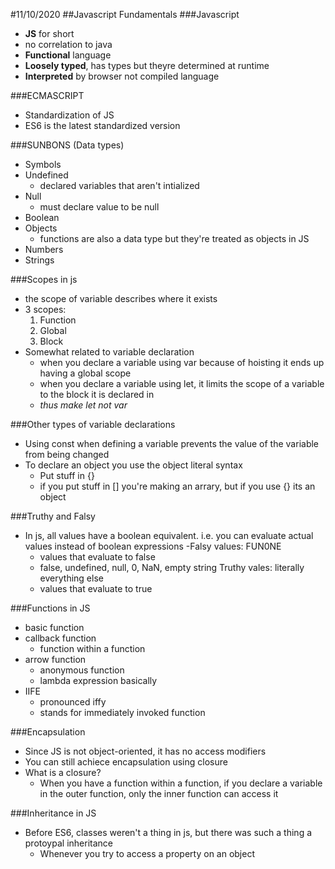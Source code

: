 #11/10/2020
##Javascript Fundamentals
###Javascript
- **JS** for short
- no correlation to java
- **Functional** language
- **Loosely typed**, has types but theyre determined at runtime
- **Interpreted** by browser not compiled language

###ECMASCRIPT
- Standardization of JS
- ES6 is the latest standardized version

###SUNBONS (Data types)
- Symbols
- Undefined
	- declared variables that aren't intialized
- Null
	- must declare value to be null
- Boolean
- Objects
	- functions are also a data type but they're treated as objects in JS
- Numbers
- Strings

###Scopes in js
- the scope of variable describes where it exists
- 3 scopes:
	1. Function
	2. Global
	3. Block
- Somewhat related to variable declaration
	- when you declare a variable using var because of hoisting it ends up having a global scope
	- when you declare a variable using let, it limits the scope of a variable to the block it is declared in
	- *thus make let not var*

###Other types of variable declarations
- Using const when defining a variable prevents the value of the variable from being changed
- To declare an object you use the object literal syntax
	- Put stuff in {}
	- if you put stuff in [] you're making an arrary, but if you use {} its an object

###Truthy and Falsy
- In js, all values have a boolean equivalent. i.e. you can evaluate actual values instead of boolean expressions
-Falsy values: FUN0NE
	- values that evaluate to false
	- false, undefined, null, 0, NaN, empty string
Truthy vales: literally everything else
	- values that evaluate to true

###Functions in JS
- basic function
- callback function
	- function within a function
- arrow function
	- anonymous function
	- lambda expression basically
- IIFE
	- pronounced iffy
	- stands for immediately invoked function

###Encapsulation
- Since JS is not object-oriented, it has no access modifiers
- You can still achiece encapsulation using closure
- What is a closure?
	- When you have a function within a function, if you declare a variable in the outer function, only the inner function can access it

###Inheritance in JS
- Before ES6, classes weren't a thing in js, but there was such a thing a protoypal inheritance
	- Whenever you try to access a property on an object	
